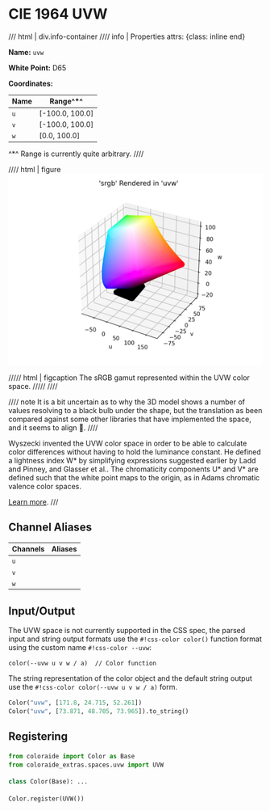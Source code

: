 # CIE 1964 UVW

/// html | div.info-container
//// info | Properties
    attrs: {class: inline end}

**Name:** `uvw`

**White Point:** D65

**Coordinates:**

Name | Range^\*^
---- | -----
`u`  | [-100.0, 100.0]
`v`  | [-100.0, 100.0]
`w`  | [0.0, 100.0]

^\*^ Range is currently quite arbitrary.
////

//// html | figure
![UVW](../images/uvw.png)

///// html | figcaption
The sRGB gamut represented within the UVW color space.
/////
////

//// note
It is a bit uncertain as to why the 3D model shows a number of values resolving to a black bulb under the shape,
but the translation as been compared against some other libraries that have implemented the space, and it seems to
align :shrug:.
////

Wyszecki invented the UVW color space in order to be able to calculate color differences without having to hold the
luminance constant. He defined a lightness index W* by simplifying expressions suggested earlier by Ladd and Pinney,
and Glasser et al.. The chromaticity components U* and V* are defined such that the white point maps to the origin,
as in Adams chromatic valence color spaces.

[Learn more](https://en.wikipedia.org/wiki/CIE_1964_color_space).
///

## Channel Aliases

Channels | Aliases
-------- | -------
`u`      |
`v`      |
`w`      |

## Input/Output

The UVW space is not currently supported in the CSS spec, the parsed input and string output formats use the
`#!css-color color()` function format using the custom name `#!css-color --uvw`:

```css-color
color(--uvw u v w / a)  // Color function
```

The string representation of the color object and the default string output use the
`#!css-color color(--uvw u v w / a)` form.

```py play
Color("uvw", [171.8, 24.715, 52.261])
Color("uvw", [73.871, 48.705, 73.965]).to_string()
```

## Registering

```py
from coloraide import Color as Base
from coloraide_extras.spaces.uvw import UVW

class Color(Base): ...

Color.register(UVW())
```
